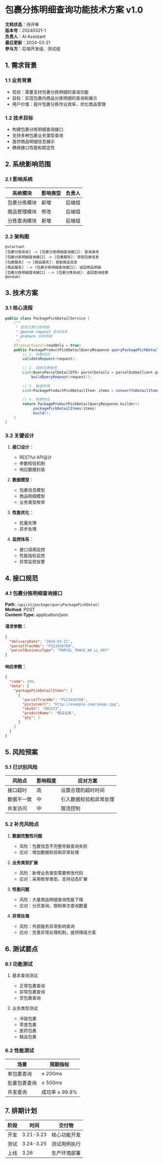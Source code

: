 # 包裹分拣明细查询功能技术方案 v1.0

**文档状态**：待评审  
**版本号**：20240321-1  
**负责人**：AI Assistant  
**最后更新**：2024-03-21  
**参与方**：后端开发组、测试组

## 1. 需求背景

### 1.1 业务背景
- 现状：需要支持包裹分拣明细的查询功能
- 目标：实现包裹内商品分拣明细的查询和展示
- 用户价值：提升包裹分拣作业效率，优化商品管理

### 1.2 技术目标
- 构建包裹分拣明细查询接口
- 支持多种包裹业务类型查询
- 提供商品明细信息展示
- 确保接口性能和稳定性

## 2. 系统影响范围

### 2.1 影响系统
| 系统模块 | 影响类型 | 负责人 |
|---------|---------|--------|
| 包裹分拣模块 | 新增 | 后端组 |
| 商品管理模块 | 修改 | 后端组 |
| 分拣查询模块 | 新增 | 后端组 |

### 2.2 架构图
```plantuml
@startuml
[包裹分拣系统] -> [包裹分拣明细查询接口]: 查询请求
[包裹分拣明细查询接口] -> [包裹服务]: 获取包裹信息
[包裹服务] -> [商品服务]: 获取商品信息
[商品服务] --> [包裹分拣明细查询接口]: 返回商品明细
[包裹分拣明细查询接口] --> [包裹分拣系统]: 返回查询结果
@enduml
```

## 3. 技术方案

### 3.1 核心流程

```java
public class PackagePickDetailService {
    /**
     * 查询包裹分拣明细
     * @param request 查询请求
     * @return 分拣明细
     */
    @Transactional(readOnly = true)
    public PackageProductPickDetailQueryResponse queryPackagePickDetail(GetPackagePickDetailQueryRequest request) {
        // 1. 参数校验
        validateRequest(request);
        
        // 2. 调用包裹服务
        List<QueryParcelDetailDTO> parcelDetails = parcelDubboClient.queryParcelProduct(
            buildQueryRequest(request));
            
        // 3. 数据转换
        List<PackageProductPickDetailItem> items = convertToDetailItems(parcelDetails);
        
        // 4. 构建响应
        return PackageProductPickDetailQueryResponse.builder()
            .packagePickDetailItems(items)
            .build();
    }
}
```

### 3.2 关键设计

1. **接口设计**：
   - RESTful API设计
   - 参数校验机制
   - 响应数据封装

2. **数据模型**：
   - 包裹信息模型
   - 商品明细模型
   - 业务类型枚举

3. **性能优化**：
   - 批量处理
   - 异步处理

4. **监控体系**：
   - 接口调用监控
   - 性能指标监控
   - 异常监控告警

## 4. 接口规范

### 4.1 包裹分拣明细查询接口

**Path**: `/api/v1/package/queryPackagePickDetail`  
**Method**: POST  
**Content-Type**: application/json

#### 请求参数：
```json
{
  "deliveryDate": "2024-03-21",
  "parcelTrackNo": "P123456789",
  "parcelBusinessType": "PARCEL_TRACK_NO_LL_KEY"
}
```

#### 响应参数：
```json
{
  "code": 200,
  "data": {
    "packagePickDetailItems": [
      {
        "parcelTrackNo": "P123456789",
        "pictureUrl": "http://example.com/image.jpg",
        "skuSn": "SKU123",
        "productName": "商品名称",
        "qty": 2
      }
    ]
  }
}
```

## 5. 风险预案

### 5.1 已识别风险
| 风险点 | 影响程度 | 应对方案 |
|--------|----------|----------|
| 接口超时 | 高 | 设置合理的超时时间 |
| 数据不一致 | 中 | 引入数据校验和异常处理 |
| 并发访问 | 中 | 限流控制 |

### 5.2 补充风险点
1. **数据完整性问题**
   - 风险：包裹信息不完整导致查询失败
   - 应对：增加数据校验和异常处理

2. **业务类型扩展**
   - 风险：新增业务类型需要修改代码
   - 应对：采用枚举类型，支持动态扩展

3. **性能问题**
   - 风险：大量商品明细查询性能下降
   - 应对：分页查询，限制单次查询数量

4. **异常处理**
   - 风险：外部服务异常影响查询
   - 应对：完善异常处理机制，提供降级方案

## 6. 测试要点

### 6.1 功能测试
1. 基本查询测试
   - 正常包裹查询
   - 异常包裹查询
   - 空包裹查询

2. 业务类型测试
   - 冷链包裹
   - 零食包裹
   - 医药包裹
   - 精品包裹

### 6.2 性能测试
| 场景 | 预期指标 |
|------|----------|
| 单包裹查询 | ≤ 200ms |
| 批量包裹查询 | ≤ 500ms |
| 并发查询 | 成功率 ≥ 99.9% |

## 7. 排期计划

| 阶段 | 时间 | 交付物 |
|------|------|--------|
| 开发 | 3.21-3.23 | 核心功能开发 |
| 测试 | 3.24-3.25 | 测试用例执行 |
| 上线 | 3.26 | 生产环境部署 |
